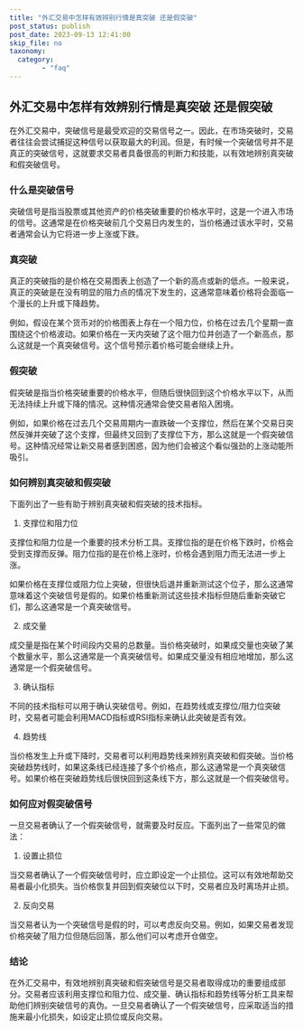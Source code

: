 ```yaml
---
title: "外汇交易中怎样有效辨别行情是真突破 还是假突破"
post_status: publish
post_date: 2023-09-13 12:41:00
skip_file: no
taxonomy:
  category:
        - "faq"
---
```


## 外汇交易中怎样有效辨别行情是真突破 还是假突破

在外汇交易中，突破信号是最受欢迎的交易信号之一。因此，在市场突破时，交易者往往会尝试捕捉这种信号以获取最大的利润。但是，有时候一个突破信号并不是真正的突破信号，这就要求交易者具备很高的判断力和技能，以有效地辨别真突破和假突破信号。

### 什么是突破信号

突破信号是指当股票或其他资产的价格突破重要的价格水平时，这是一个进入市场的信号。这通常是在价格突破前几个交易日内发生的，当价格通过该水平时，交易者通常会认为它将进一步上涨或下跌。

### 真突破

真正的突破指的是价格在交易图表上创造了一个新的高点或新的低点。一般来说，真正的突破是在没有明显的阻力点的情况下发生的，这通常意味着价格将会面临一个漫长的上升或下降趋势。

例如，假设在某个货币对的价格图表上存在一个阻力位，价格在过去几个星期一直围绕这个价格波动。如果价格在一天内突破了这个阻力位并创造了一个新高点，那么这就是一个真突破信号。这个信号预示着价格可能会继续上升。

### 假突破

假突破是指当价格突破重要的价格水平，但随后很快回到这个价格水平以下，从而无法持续上升或下降的情况。这种情况通常会使交易者陷入困境。

例如，如果价格在过去几个交易周期内一直跌破一个支撑位，然后在某个交易日突然反弹并突破了这个支撑，但最终又回到了支撑位下方，那么这就是一个假突破信号。这种情况经常让新交易者感到困惑，因为他们会被这个看似强劲的上涨动能所吸引。

### 如何辨别真突破和假突破

下面列出了一些有助于辨别真突破和假突破的技术指标。

1. 支撑位和阻力位

支撑位和阻力位是一个重要的技术分析工具。支撑位指的是在价格下跌时，价格会受到支撑而反弹。阻力位指的是在价格上涨时，价格会遇到阻力而无法进一步上涨。

如果价格在支撑位或阻力位上突破，但很快后退并重新测试这个位子，那么这通常意味着这个突破信号是假的。如果价格重新测试这些技术指标但随后重新突破它们，那么这通常是一个真突破信号。

2. 成交量

成交量是指在某个时间段内交易的总数量。当价格突破时，如果成交量也突破了某个数量水平，那么这通常是一个真突破信号。如果成交量没有相应地增加，那么这通常是一个假突破信号。

3. 确认指标

不同的技术指标可以用于确认突破信号。例如，在趋势线或支撑位/阻力位突破时，交易者可能会利用MACD指标或RSI指标来确认此突破是否有效。

4. 趋势线

当价格发生上升或下降时，交易者可以利用趋势线来辨别真突破和假突破。当价格突破趋势线时，如果这条线已经连接了多个价格点，那么这通常是一个真突破信号。如果价格在突破趋势线后很快回到这条线下方，那么这就是一个假突破信号。

### 如何应对假突破信号

一旦交易者确认了一个假突破信号，就需要及时反应。下面列出了一些常见的做法：

1. 设置止损位

当交易者确认了一个假突破信号时，应立即设定一个止损位。这可以有效地帮助交易者最小化损失。当价格恢复并回到假突破位以下时，交易者应及时离场并止损。

2. 反向交易

当交易者认为一个突破信号是假的时，可以考虑反向交易。例如，如果交易者发现价格突破了阻力位但随后回落，那么他们可以考虑开仓做空。

### 结论

在外汇交易中，有效地辨别真突破和假突破信号是交易者取得成功的重要组成部分。交易者应该利用支撑位和阻力位、成交量、确认指标和趋势线等分析工具来帮助他们辨别突破信号的真伪。一旦交易者确认了一个假突破信号，应采取适当的措施来最小化损失，如设定止损位或反向交易。
